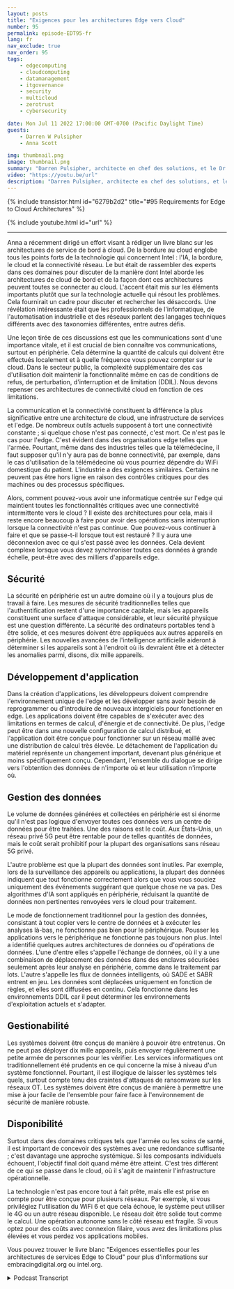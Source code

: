 ```yaml
---
layout: posts
title: "Exigences pour les architectures Edge vers Cloud"
number: 95
permalink: episode-EDT95-fr
lang: fr
nav_exclude: true
nav_order: 95
tags:
    - edgecomputing
    - cloudcomputing
    - datamanagement
    - itgovernance
    - security
    - multicloud
    - zerotrust
    - cybersecurity

date: Mon Jul 11 2022 17:00:00 GMT-0700 (Pacific Daylight Time)
guests:
    - Darren W Pulsipher
    - Anna Scott

img: thumbnail.png
image: thumbnail.png
summary: "Darren Pulsipher, architecte en chef des solutions, et le Dr Anna Scott, architecte en chef Edge, secteur public, discutent des exigences essentielles pour les architectures de services du bord au cloud d'Intel."
video: "https://youtu.be/url"
description: "Darren Pulsipher, architecte en chef des solutions, et le Dr Anna Scott, architecte en chef Edge, secteur public, discutent des exigences essentielles pour les architectures de services du bord au cloud d'Intel."
---
```


<div>
{% include transistor.html id="6279b2d2" title="#95 Requirements for Edge to Cloud Architectures" %}

{% include youtube.html id="url" %}
</div>

---

Anna a récemment dirigé un effort visant à rédiger un livre blanc sur les architectures de service de bord à cloud. De la bordure au cloud englobe tous les points forts de la technologie qui concernent Intel : l'IA, la bordure, le cloud et la connectivité réseau. Le but était de rassembler des experts dans ces domaines pour discuter de la manière dont Intel aborde les architectures de cloud de bord et de la façon dont ces architectures peuvent toutes se connecter au cloud. L'accent était mis sur les éléments importants plutôt que sur la technologie actuelle qui résout les problèmes. Cela fournirait un cadre pour discuter et rechercher les désaccords. Une révélation intéressante était que les professionnels de l'informatique, de l'automatisation industrielle et des réseaux parlent des langages techniques différents avec des taxonomies différentes, entre autres défis.

Une leçon tirée de ces discussions est que les communications sont d'une importance vitale, et il est crucial de bien connaître vos communications, surtout en périphérie. Cela détermine la quantité de calculs qui doivent être effectués localement et à quelle fréquence vous pouvez compter sur le cloud. Dans le secteur public, la complexité supplémentaire des cas d'utilisation doit maintenir la fonctionnalité même en cas de conditions de refus, de perturbation, d'interruption et de limitation (DDIL). Nous devons repenser ces architectures de connectivité cloud en fonction de ces limitations.

La communication et la connectivité constituent la différence la plus significative entre une architecture de cloud, une infrastructure de services et l'edge. De nombreux outils actuels supposent à tort une connectivité constante ; si quelque chose n'est pas connecté, c'est mort. Ce n'est pas le cas pour l'edge. C'est évident dans des organisations edge telles que l'armée. Pourtant, même dans des industries telles que la télémédecine, il faut supposer qu'il n'y aura pas de bonne connectivité, par exemple, dans le cas d'utilisation de la télémédecine où vous pourriez dépendre du WiFi domestique du patient. L'industrie a des exigences similaires. Certains ne peuvent pas être hors ligne en raison des contrôles critiques pour des machines ou des processus spécifiques.

Alors, comment pouvez-vous avoir une informatique centrée sur l'edge qui maintient toutes les fonctionnalités critiques avec une connectivité intermittente vers le cloud ? Il existe des architectures pour cela, mais il reste encore beaucoup à faire pour avoir des opérations sans interruption lorsque la connectivité n'est pas continue. Que pouvez-vous continuer à faire et que se passe-t-il lorsque tout est restauré ? Il y aura une déconnexion avec ce qui s'est passé avec les données. Cela devient complexe lorsque vous devez synchroniser toutes ces données à grande échelle, peut-être avec des milliers d'appareils edge.

## Sécurité

La sécurité en périphérie est un autre domaine où il y a toujours plus de travail à faire. Les mesures de sécurité traditionnelles telles que l'authentification restent d'une importance capitale, mais les appareils constituent une surface d'attaque considérable, et leur sécurité physique est une question différente. La sécurité des ordinateurs portables tend à être solide, et ces mesures doivent être appliquées aux autres appareils en périphérie. Les nouvelles avancées de l'intelligence artificielle aideront à déterminer si les appareils sont à l'endroit où ils devraient être et à détecter les anomalies parmi, disons, dix mille appareils.

## Développement d'application

Dans la création d'applications, les développeurs doivent comprendre l'environnement unique de l'edge et les développer sans avoir besoin de reprogrammer ou d'introduire de nouveaux intergiciels pour fonctionner en edge. Les applications doivent être capables de s'exécuter avec des limitations en termes de calcul, d'énergie et de connectivité. De plus, l'edge peut être dans une nouvelle configuration de calcul distribué, et l'application doit être conçue pour fonctionner sur un réseau maillé avec une distribution de calcul très élevée. Le détachement de l'application du matériel représente un changement important, devenant plus générique et moins spécifiquement conçu. Cependant, l'ensemble du dialogue se dirige vers l'obtention des données de n'importe où et leur utilisation n'importe où.

## Gestion des données

Le volume de données générées et collectées en périphérie est si énorme qu'il n'est pas logique d'envoyer toutes ces données vers un centre de données pour être traitées. Une des raisons est le coût. Aux États-Unis, un réseau privé 5G peut être rentable pour de telles quantités de données, mais le coût serait prohibitif pour la plupart des organisations sans réseau 5G privé.

L'autre problème est que la plupart des données sont inutiles. Par exemple, lors de la surveillance des appareils ou applications, la plupart des données indiquent que tout fonctionne correctement alors que vous vous souciez uniquement des événements suggérant que quelque chose ne va pas. Des algorithmes d'IA sont appliqués en périphérie, réduisant la quantité de données non pertinentes renvoyées vers le cloud pour traitement.

Le mode de fonctionnement traditionnel pour la gestion des données, consistant à tout copier vers le centre de données et à exécuter les analyses là-bas, ne fonctionne pas bien pour le périphérique. Pousser les applications vers le périphérique ne fonctionne pas toujours non plus. Intel a identifié quelques autres architectures de données ou d'opérations de données. L'une d'entre elles s'appelle l'échange de données, où il y a une combinaison de déplacement des données dans des enclaves sécurisées seulement après leur analyse en périphérie, comme dans le traitement par lots. L'autre s'appelle les flux de données intelligents, où SADE et SABR entrent en jeu. Les données sont déplacées uniquement en fonction de règles, et elles sont diffusées en continu. Cela fonctionne dans les environnements DDIL car il peut déterminer les environnements d'exploitation actuels et s'adapter.

## Gestionabilité

Les systèmes doivent être conçus de manière à pouvoir être entretenus. On ne peut pas déployer dix mille appareils, puis envoyer régulièrement une petite armée de personnes pour les vérifier. Les services informatiques ont traditionnellement été prudents en ce qui concerne la mise à niveau d'un système fonctionnel. Pourtant, il est illogique de laisser les systèmes tels quels, surtout compte tenu des craintes d'attaques de ransomware sur les réseaux OT. Les systèmes doivent être conçus de manière à permettre une mise à jour facile de l'ensemble pour faire face à l'environnement de sécurité de manière robuste.

## Disponibilité

Surtout dans des domaines critiques tels que l'armée ou les soins de santé, il est important de concevoir des systèmes avec une redondance suffisante ; c'est davantage une approche systémique. Si les composants individuels échouent, l'objectif final doit quand même être atteint. C'est très différent de ce qui se passe dans le cloud, où il s'agit de maintenir l'infrastructure opérationnelle.

La technologie n'est pas encore tout à fait prête, mais elle est prise en compte pour être conçue pour plusieurs réseaux. Par exemple, si vous privilégiez l'utilisation du WiFi 6 et que cela échoue, le système peut utiliser le 4G ou un autre réseau disponible. Le réseau doit être solide tout comme le calcul. Une opération autonome sans le côté réseau est fragile. Si vous optez pour des coûts avec connexion filaire, vous avez des limitations plus élevées et vous perdez vos applications mobiles.

Vous pouvez trouver le livre blanc "Exigences essentielles pour les architectures de services Edge to Cloud" pour plus d'informations sur embracingdigital.org ou intel.org.



<details>
<summary> Podcast Transcript </summary>

<p></p>

</details>
